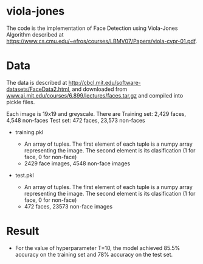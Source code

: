 # viola-jones
The code is the implementation of Face Detection using Viola-Jones Algorithm described at https://www.cs.cmu.edu/~efros/courses/LBMV07/Papers/viola-cvpr-01.pdf.
# Data
The data is described at http://cbcl.mit.edu/software-datasets/FaceData2.html, and downloaded from www.ai.mit.edu/courses/6.899/lectures/faces.tar.gz and compiled into pickle files.

Each image is 19x19 and greyscale. There are Training set: 2,429 faces, 4,548 non-faces Test set: 472 faces, 23,573 non-faces

- training.pkl
  - An array of tuples. The first element of each tuple is a numpy array representing the image. The second element is its clasification (1 for face, 0 for non-face)
  - 2429 face images, 4548 non-face images

- test.pkl
  - An array of tuples. The first element of each tuple is a numpy array representing the image. The second element is its clasification (1 for face, 0 for non-face)
  - 472 faces, 23573 non-face images
  
# Result
- For the value of hyperparameter T=10, the model achieved 85.5% accuracy on the training set and 78% accuracy on the test set.
